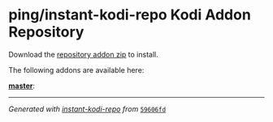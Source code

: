 # ping/instant-kodi-repo Kodi Addon Repository

Download the [repository addon zip]() to install.

The following addons are available here:

[__master__](master/addons.xml):



----
_Generated with [instant-kodi-repo](https://github.com/ping/instant-kodi-repo/) from_ [``59606fd``](https://github.com/ping/instant-kodi-repo/commit/59606fd4e6d075ca578c2456a1e38330e3fc33f2)
